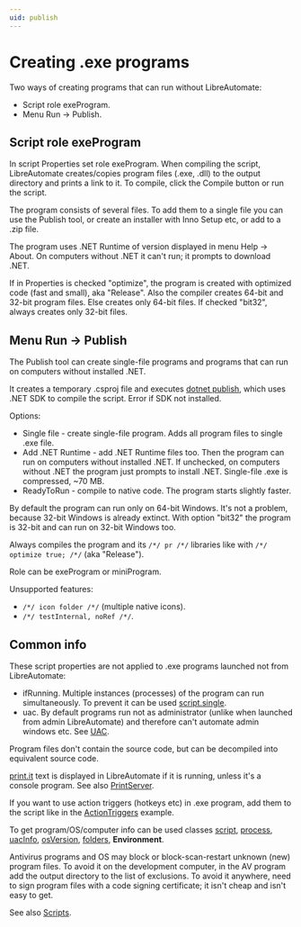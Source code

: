 ```yaml
---
uid: publish
---
```


# Creating .exe programs
Two ways of creating programs that can run without LibreAutomate:
- Script role exeProgram.
- Menu Run -> Publish.

## Script role exeProgram
In script Properties set role exeProgram. When compiling the script, LibreAutomate creates/copies program files (.exe, .dll) to the output directory and prints a link to it. To compile, click the Compile button or run the script.

The program consists of several files. To add them to a single file you can use the Publish tool, or create an installer with Inno Setup etc, or add to a .zip file.

The program uses .NET Runtime of version displayed in menu Help -> About. On computers without .NET it can't run; it prompts to download .NET.

If in Properties is checked "optimize", the program is created with optimized code (fast and small), aka "Release". Also the compiler creates 64-bit and 32-bit program files. Else creates only 64-bit files. If checked "bit32", always creates only 32-bit files.

## Menu Run -> Publish
The Publish tool can create single-file programs and programs that can run on computers without installed .NET.

It creates a temporary .csproj file and executes [dotnet publish](https://www.google.com/search?q=dotnet+publish), which uses .NET SDK to compile the script. Error if SDK not installed.

Options:
- Single file - create single-file program. Adds all program files to single .exe file.
- Add .NET Runtime - add .NET Runtime files too. Then the program can run on computers without installed .NET. If unchecked, on computers without .NET the program just prompts to install .NET. Single-file .exe is compressed, ~70 MB.
- ReadyToRun - compile to native code. The program starts slightly faster.

By default the program can run only on 64-bit Windows. It's not a problem, because 32-bit Windows is already extinct. With option "bit32" the program is 32-bit and can run on 32-bit Windows too.

Always compiles the program and its `/*/ pr /*/` libraries like with `/*/ optimize true; /*/` (aka "Release").

Role can be exeProgram or miniProgram.

Unsupported features:
- `/*/ icon folder /*/` (multiple native icons).
- `/*/ testInternal, noRef /*/`.

## Common info

These script properties are not applied to .exe programs launched not from LibreAutomate:
- ifRunning. Multiple instances (processes) of the program can run simultaneously. To prevent it can be used [script.single]().
- uac. By default programs run not as administrator (unlike when launched from admin LibreAutomate) and therefore can't automate admin windows etc. See [UAC](xref:uac).

Program files don't contain the source code, but can be decompiled into equivalent source code.

[print.it]() text is displayed in LibreAutomate if it is running, unless it's a console program. See also [PrintServer]().

If you want to use action triggers (hotkeys etc) in .exe program, add them to the script like in the [ActionTriggers]() example.

To get program/OS/computer info can be used classes [script](), [process](), [uacInfo](), [osVersion](), [folders](), **Environment**.

Antivirus programs and OS may block or block-scan-restart unknown (new) program files. To avoid it on the development computer, in the AV program add the output directory to the list of exclusions. To avoid it anywhere, need to sign program files with a code signing certificate; it isn't cheap and isn't easy to get.

See also [Scripts](xref:script).

